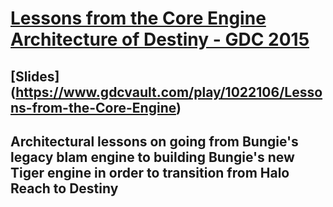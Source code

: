# [Lessons from the Core Engine Architecture of Destiny - GDC 2015](https://www.gdcvault.com/play/1022105/Lessons-from-the-Core-Engine)
## [Slides] (https://www.gdcvault.com/play/1022106/Lessons-from-the-Core-Engine)
## Architectural lessons on going from Bungie's legacy blam engine to building Bungie's new Tiger engine in order to transition from Halo Reach to Destiny




